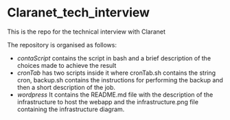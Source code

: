 # Claranet_tech_interview
This is the repo for the technical interview with Claranet

The repository is organised as follows:
<ul>
  <li><em>contaScript</em> contains the script in bash and a brief description of the choices made to achieve the result</li>
  <li><em>cronTab</em> has two scripts inside it where cronTab.sh contains the string cron, backup.sh contains the instructions for performing the backup and then a short description of the job.</li>
  <li><em>wordpress</em> It contains the README.md file with the description of the infrastructure to host the webapp and the infrastructure.png file containing the infrastructure diagram.</li>
</ul>

